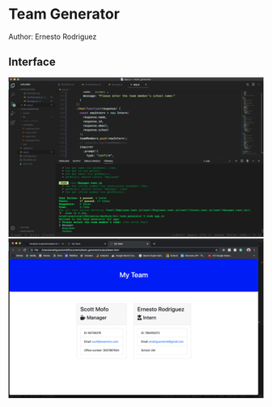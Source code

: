 # Team Generator

Author: Ernesto Rodriguez

## Interface

![interface](assets/terminal.png)
![interface](assets/browser.png)
